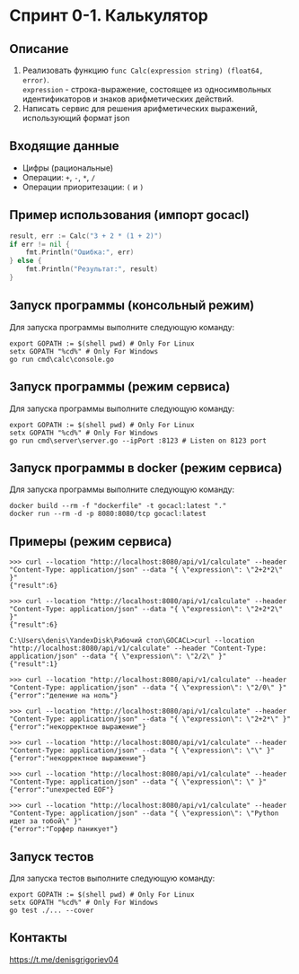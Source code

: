 # Спринт 0-1. Калькулятор

## Описание
1. Реализовать функцию `func Calc(expression string) (float64, error)`.  
`expression` - строка-выражение, состоящее из односимвольных идентификаторов и знаков арифметических действий.
2. Написать сервис для решения арифметических выражений, использующий формат json

## Входящие данные
- Цифры (рациональные)
- Операции: `+`, `-`, `*`, `/`
- Операции приоритезации: `(` и `)`

## Пример использования (импорт gocacl)
```go
result, err := Calc("3 + 2 * (1 + 2)")
if err != nil {
    fmt.Println("Ошибка:", err)
} else {
    fmt.Println("Результат:", result)
}
```

## Запуск программы (консольный режим)
Для запуска программы выполните следующую команду:
```shell
export GOPATH := $(shell pwd) # Only For Linux
setx GOPATH "%cd%" # Only For Windows
go run cmd\calc\console.go
```

## Запуск программы (режим cервиса)
Для запуска программы выполните следующую команду:
```shell
export GOPATH := $(shell pwd) # Only For Linux
setx GOPATH "%cd%" # Only For Windows
go run cmd\server\server.go --ipPort :8123 # Listen on 8123 port
```

## Запуск программы в docker (режим cервиса)
Для запуска программы выполните следующую команду:
```shell
docker build --rm -f "dockerfile" -t gocacl:latest "." 
docker run --rm -d -p 8080:8080/tcp gocacl:latest
```

## Примеры (режим cервиса)
```shell
>>> curl --location "http://localhost:8080/api/v1/calculate" --header "Content-Type: application/json" --data "{ \"expression\": \"2+2*2\" }"
{"result":6}

>>> curl --location "http://localhost:8080/api/v1/calculate" --header "Content-Type: application/json" --data "{ \"expression\": \"2+2*2\" }"
{"result":6}

C:\Users\denis\YandexDisk\Рабочий стол\GOCACL>curl --location "http://localhost:8080/api/v1/calculate" --header "Content-Type: application/json" --data "{ \"expression\": \"2/2\" }" 
{"result":1}

>>> curl --location "http://localhost:8080/api/v1/calculate" --header "Content-Type: application/json" --data "{ \"expression\": \"2/0\" }"
{"error":"деление на ноль"}

>>> curl --location "http://localhost:8080/api/v1/calculate" --header "Content-Type: application/json" --data "{ \"expression\": \"2+2*\" }" 
{"error":"некорректное выражение"}

>>> curl --location "http://localhost:8080/api/v1/calculate" --header "Content-Type: application/json" --data "{ \"expression\": \"\" }"
{"error":"некорректное выражение"}

>>> curl --location "http://localhost:8080/api/v1/calculate" --header "Content-Type: application/json" --data "{ \"expression\": \" }"
{"error":"unexpected EOF"}

>>> curl --location "http://localhost:8080/api/v1/calculate" --header "Content-Type: application/json" --data "{ \"expression\": \"Python идет за тобой\" }"
{"error":"Горфер паникует"}
```

## Запуск тестов
Для запуска тестов выполните следующую команду:
```shell
export GOPATH := $(shell pwd) # Only For Linux
setx GOPATH "%cd%" # Only For Windows
go test ./... --cover
```

## Контакты
https://t.me/denisgrigoriev04
